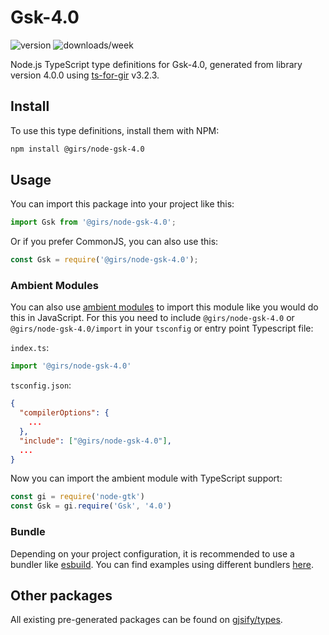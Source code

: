 
# Gsk-4.0

![version](https://img.shields.io/npm/v/@girs/node-gsk-4.0)
![downloads/week](https://img.shields.io/npm/dw/@girs/node-gsk-4.0)


Node.js TypeScript type definitions for Gsk-4.0, generated from library version 4.0.0 using [ts-for-gir](https://github.com/gjsify/ts-for-gir) v3.2.3.


## Install

To use this type definitions, install them with NPM:
```bash
npm install @girs/node-gsk-4.0
```

## Usage

You can import this package into your project like this:
```ts
import Gsk from '@girs/node-gsk-4.0';
```

Or if you prefer CommonJS, you can also use this:
```ts
const Gsk = require('@girs/node-gsk-4.0');
```

### Ambient Modules

You can also use [ambient modules](https://github.com/gjsify/ts-for-gir/tree/main/packages/cli#ambient-modules) to import this module like you would do this in JavaScript.
For this you need to include `@girs/node-gsk-4.0` or `@girs/node-gsk-4.0/import` in your `tsconfig` or entry point Typescript file:

`index.ts`:
```ts
import '@girs/node-gsk-4.0'
```

`tsconfig.json`:
```json
{
  "compilerOptions": {
    ...
  },
  "include": ["@girs/node-gsk-4.0"],
  ...
}
```

Now you can import the ambient module with TypeScript support: 

```ts
const gi = require('node-gtk')
const Gsk = gi.require('Gsk', '4.0')
```


### Bundle

Depending on your project configuration, it is recommended to use a bundler like [esbuild](https://esbuild.github.io/). You can find examples using different bundlers [here](https://github.com/gjsify/ts-for-gir/tree/main/examples).

## Other packages

All existing pre-generated packages can be found on [gjsify/types](https://github.com/gjsify/types).

